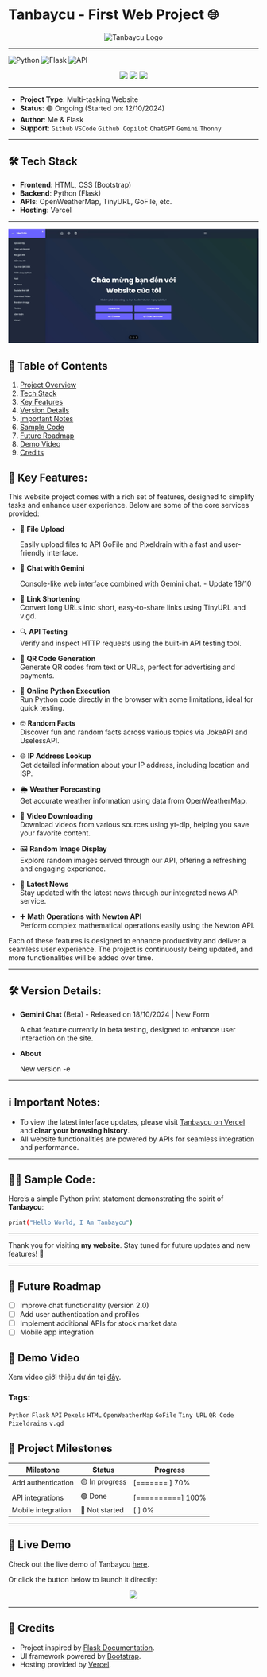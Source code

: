 
# Tanbaycu - First Web Project 🌐
<p align="center">
  <img src="https://i.postimg.cc/mZm3WQJJ/Tan-7-cu-1.png" alt="Tanbaycu Logo" width="400"/>
</p>

---
![Python](https://img.shields.io/badge/Python-3.9-blue)
![Flask](https://img.shields.io/badge/Flask-2.0-lightgrey)
![API](https://img.shields.io/badge/API-Enabled-green)
<p align="center">
  <img src="https://img.shields.io/badge/Active%20Users-1.2k-green?style=for-the-badge">
  <img src="https://img.shields.io/badge/Files%20Uploaded-10k-blue?style=for-the-badge">
  <img src="https://img.shields.io/badge/APIs%20Integrated-12-orange?style=for-the-badge">
</p>

---
- **Project Type**: Multi-tasking Website  
- **Status**: 🟢 Ongoing (Started on: 12/10/2024)  
- **Author**: Me & Flask
- **Support**: `Github` `VSCode` `Github Copilot` `ChatGPT` `Gemini` `Thonny`

--- 
## 🛠️ Tech Stack

- **Frontend**: HTML, CSS (Bootstrap)
- **Backend**: Python (Flask)
- **APIs**: OpenWeatherMap, TinyURL, GoFile, etc.
- **Hosting**: Vercel
---
![Chào em](static/mota.jpg)
## 📜 Table of Contents
1. [Project Overview](#tanbaycu---first-web-project-🌐)
2. [Tech Stack](#🛠️-tech-stack)
3. [Key Features](#🚀-key-features)
4. [Version Details](#🛠️-version-details)
5. [Important Notes](#ℹ️-important-notes)
6. [Sample Code](#👨‍💻-sample-code)
7. [Future Roadmap](#🚧-future-roadmap)
8. [Demo Video](#🎥-demo-video)
9. [Credits](#🙏-credits)

## 🚀 Key Features:

This website project comes with a rich set of features, designed to simplify tasks and enhance user experience. Below are some of the core services provided:

- 📁 **File Upload** 

  Easily upload files to API GoFile and Pixeldrain with a fast and user-friendly interface.

- 🤖 **Chat with Gemini**

  Console-like web interface combined with Gemini chat. - Update 18/10

- 🔗 **Link Shortening**  
  Convert long URLs into short, easy-to-share links using TinyURL and v.gd.

- 🔍 **API Testing**  
  Verify and inspect HTTP requests using the built-in API testing tool.

- 📱 **QR Code Generation**  
  Generate QR codes from text or URLs, perfect for advertising and payments.

- 🐍 **Online Python Execution**  
  Run Python code directly in the browser with some limitations, ideal for quick testing.

- 🤓 **Random Facts**  
  Discover fun and random facts across various topics via JokeAPI and UselessAPI.

- 🌐 **IP Address Lookup**  
  Get detailed information about your IP address, including location and ISP.

- 🌦️ **Weather Forecasting**  
  Get accurate weather information using data from OpenWeatherMap.

- 🎥 **Video Downloading**  
  Download videos from various sources using yt-dlp, helping you save your favorite content.

- 🖼️ **Random Image Display**  
  Explore random images served through our API, offering a refreshing and engaging experience.

- 📰 **Latest News**  
  Stay updated with the latest news through our integrated news API service.

- ➕ **Math Operations with Newton API**  
  Perform complex mathematical operations easily using the Newton API.

Each of these features is designed to enhance productivity and deliver a seamless user experience. The project is continuously being updated, and more functionalities will be added over time.

---

## 🛠️ Version Details:

- **Gemini Chat** (Beta) - Released on 18/10/2024 | New Form

  A chat feature currently in beta testing, designed to enhance user interaction on the site.

- **About** 

  New version -e 
  
---

## ℹ️ Important Notes:

- To view the latest interface updates, please visit [Tanbaycu on Vercel](https://tanbaycu.vercel.app) and **clear your browsing history**.
- All website functionalities are powered by APIs for seamless integration and performance.

---

## 👨‍💻 Sample Code:

Here’s a simple Python print statement demonstrating the spirit of **Tanbaycu**:

```bash
print("Hello World, I Am Tanbaycu")
```

---

Thank you for visiting **my website**. Stay tuned for future updates and new features! 🎉

---

## 🚧 Future Roadmap

- [ ] Improve chat functionality (version 2.0)
- [ ] Add user authentication and profiles
- [ ] Implement additional APIs for stock market data
- [ ] Mobile app integration

## 🎥 Demo Video

Xem video giới thiệu dự án tại [đây](https://player.vimeo.com/video/1021034750?badge=0&autopause=0&player_id=0&app_id=58479).



### Tags:
`Python` `Flask` `API` `Pexels` `HTML` `OpenWeatherMap` `GoFile` `Tiny URL` `QR Code` `Pixeldrains` `v.gd` 


## 🚀 Project Milestones

| Milestone           | Status        | Progress      |
|---------------------|---------------|---------------|
| Add authentication  | 🟡 In progress | [=======     ] 70% |
| API integrations    | 🟢 Done        | [==========] 100% |
| Mobile integration  | 🔴 Not started | [            ] 0% |

---


## 🎉 Live Demo
Check out the live demo of Tanbaycu [here](https://tanbaycu.vercel.app).

Or click the button below to launch it directly:

<p align="center">
  <a href="https://tanbaycu.vercel.app"><img src="https://img.shields.io/badge/Live%20Demo-Click%20Here-brightgreen?style=for-the-badge"></a>
</p>

---
























## 🙏 Credits

- Project inspired by [Flask Documentation](https://flask.palletsprojects.com/).
- UI framework powered by [Bootstrap](https://getbootstrap.com/).
- Hosting provided by [Vercel](https://vercel.com/).
